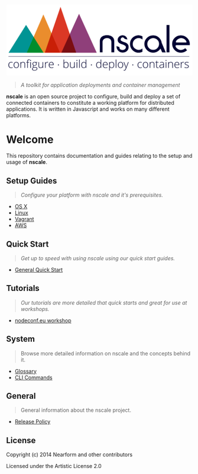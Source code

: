 
![nscale](./_imgs/logo.png)

> _A toolkit for application deployments and container management_

__nscale__ is an open source project to configure, build and deploy a set of connected containers to
constitute a working platform for distributed applications. It is written in Javascript and works on
many different platforms.

# Welcome
This repository contains documentation and guides relating to the setup and usage of __nscale__.

## Setup Guides

> _Configure your platform with nscale and it's prerequisites._

- [OS X](./setup-guides/osx-setup-guide.md)
- [Linux](./setup-guides/linux-setup-guide.md)
- [Vagrant](./general/vagrant-setup.md)
- [AWS](./setup-guides/aws-setup-guide.md)

## Quick Start

> _Get up to speed with using nscale using our quick start guides._

- [General Quick Start](./quick-start/general-quick-start.md)

## Tutorials

> _Our tutorials are more detailed that quick starts and great for use at workshops._

- [nodeconf.eu workshop](https://github.com/nearform/nscale-workshop)

## System

> Browse more detailed information on nscale and the concepts behind it.

- [Glossary](./system/glossary.md)
- [CLI Commands](./system/cli-comands.md)

## General

> General information about the nscale project.

- [Release Policy](./general/release-policy.md)

## License

Copyright (c) 2014 Nearform and other contributors

Licensed under the Artistic License 2.0
